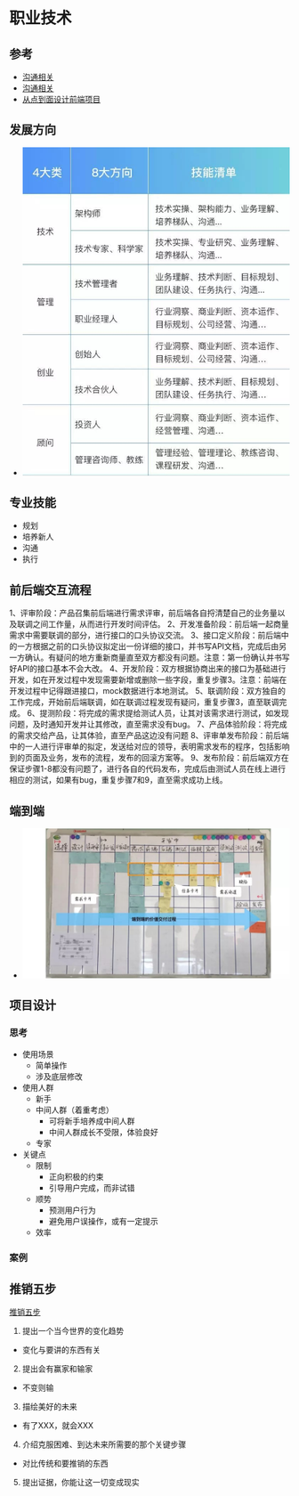 # 职业技术

## 参考
- [沟通相关](http://www.cnblogs.com/hzg1981/p/5345495.html)
- [沟通相关](https://www.zhihu.com/question/20118643)
- [从点到面设计前端项目](https://yq.aliyun.com/articles/680238?utm_content=g_1000031626)

## 发展方向
  - ![职业发展方向](职业发展方向.jpeg)

## 专业技能
  - 规划
  - 培养新人
  - 沟通
  - 执行

## 前后端交互流程
1、评审阶段：产品召集前后端进行需求评审，前后端各自捋清楚自己的业务量以及联调之间工作量，从而进行开发时间评估。
2、开发准备阶段：前后端一起商量需求中需要联调的部分，进行接口的口头协议交流。
3、接口定义阶段：前后端中的一方根据之前的口头协议拟定出一份详细的接口，并书写API文档，完成后由另一方确认。有疑问的地方重新商量直至双方都没有问题。注意：第一份确认并书写好API的接口基本不会大改。
4、开发阶段：双方根据协商出来的接口为基础进行开发，如在开发过程中发现需要新增或删除一些字段，重复步骤3。注意：前端在开发过程中记得跟进接口，mock数据进行本地测试。
5、联调阶段：双方独自的工作完成，开始前后端联调，如在联调过程发现有疑问，重复步骤3，直至联调完成。
6、提测阶段：将完成的需求提给测试人员，让其对该需求进行测试，如发现问题，及时通知开发并让其修改，直至需求没有bug。
7、产品体验阶段：将完成的需求交给产品，让其体验，直至产品这边没有问题
8、评审单发布阶段：前后端中的一人进行评审单的拟定，发送给对应的领导，表明需求发布的程序，包括影响到的页面及业务，发布的流程，发布的回滚方案等。
9、发布阶段：前后端双方在保证步骤1-8都没有问题了，进行各自的代码发布，完成后由测试人员在线上进行相应的测试，如果有bug，重复步骤7和9，直至需求成功上线。


## 端到端
  - ![流程-看板](流程-看板.jpeg)

## 项目设计

### 思考
- 使用场景
  - 简单操作
  - 涉及底层修改
- 使用人群
  - 新手
  - 中间人群（着重考虑）
    - 可将新手培养成中间人群
    - 中间人群成长不受限，体验良好
  - 专家
- 关键点
  - 限制
    - 正向积极的约束
    - 引导用户完成，而非试错
  - 顺势
    - 预测用户行为
    - 避免用户误操作，或有一定提示
  - 效率

### 案例


## 推销五步
[推销五步](https://mp.weixin.qq.com/s/WUyMo1BSh8Wflm0LQ3URsw)
1. 提出一个当今世界的变化趋势
  - 变化与要讲的东西有关
2. 提出会有赢家和输家
  - 不变则输
3. 描绘美好的未来
  - 有了XXX，就会XXX
4. 介绍克服困难、到达未来所需要的那个关键步骤
  - 对比传统和要推销的东西
5. 提出证据，你能让这一切变成现实

